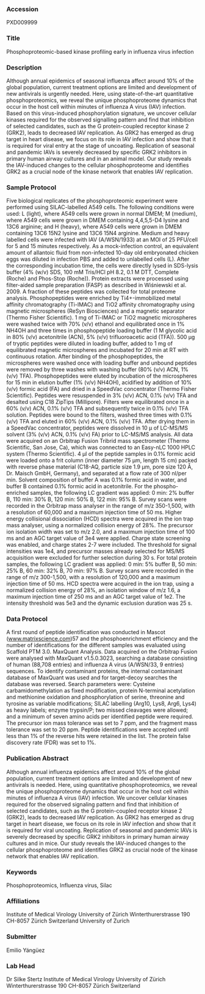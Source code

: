 ### Accession
PXD009999

### Title
Phosphoproteomic-based kinase profiling early in influenza virus infection

### Description
Although annual epidemics of seasonal influenza affect around 10% of the global population, current treatment options are limited and development of new antivirals is urgently needed. Here, using state-of-the-art quantitative phosphoproteomics, we reveal the unique phosphoproteome dynamics that occur in the host cell within minutes of influenza A virus (IAV) infection. Based on this virus-induced phosphorylation signature, we uncover cellular kinases required for the observed signalling pattern and find that inhibition of selected candidates, such as the G protein-coupled receptor kinase 2 (GRK2), leads to decreased IAV replication. As GRK2 has emerged as drug target in heart disease, we focus on its role in IAV infection and show that it is required for viral entry at the stage of uncoating. Replication of seasonal and pandemic IAVs is severely decreased by specific GRK2 inhibitors in primary human airway cultures and in an animal model. Our study reveals the IAV-induced changes to the cellular phosphoproteome and identifies GRK2 as a crucial node of the kinase network that enables IAV replication.

### Sample Protocol
Five biological replicates of the phosphoproteomic experiment were performed using SILAC-labelled A549 cells. The following conditions were used: L (light), where A549 cells were grown in normal DMEM; M (medium), where A549 cells were grown in DMEM containing 4,4,5,5-D4 lysine and 13C6 arginine; and H (heavy), where A549 cells were grown in DMEM containing 13C6 15N2 lysine and 13C6 15N4 arginine. Medium and heavy labelled cells were infected with IAV (A/WSN/1933) at an MOI of 25 PFU/cell for 5 and 15 minutes respectively. As a mock-infection control, an equivalent amount of allantoic fluid from non-infected 10-day old embryonated chicken eggs was diluted in infection PBS and added to unlabelled cells (L). After the corresponding incubation time, the cells were directly lysed in SDS-lysis buffer (4% (w/v) SDS, 100 mM Tris/HCl pH 8.2, 0.1 M DTT, Complete (Roche) and Phos-Stop (Roche)). Protein extracts were processed using filter-aided sample preparation (FASP) as described in Wiśniewski et al. 2009. A fraction of these peptides was collected for total proteome analysis. Phosphopeptides were enriched by Ti4+-immobilized metal affinity chromatography (Ti-IMAC) and TiO2 affinity chromatography using magnetic microspheres (ReSyn Biosciences) and a magnetic separator (Thermo Fisher Scientific). 1 mg of Ti-IMAC or TiO2 magnetic microspheres were washed twice with 70% (v/v) ethanol and equilibrated once in 1% NH4OH and three times in phosphopeptide loading buffer (1 M glycolic acid in 80% (v/v) acetonitrile (ACN), 5% (v/v) trifluoroacetic acid (TFA)). 500 µg of tryptic peptides were diluted in loading buffer, added to 1 mg of equilibrated magnetic microspheres and incubated for 20 min at RT with continuous rotation. After binding of the phosphopeptides, the microspheres were washed once with loading buffer and unbound peptides were removed by three washes with washing buffer (80% (v/v) ACN, 1% (v/v) TFA). Phosphopeptides were eluted by incubation of the microspheres for 15 min in elution buffer (1% (v/v) NH4OH), acidified by addition of 10% (v/v) formic acid (FA) and dried in a SpeedVac concentrator (Thermo Fisher Scientific). Peptides were resuspended in 3% (v/v) ACN, 0.1% (v/v) TFA and desalted using C18 ZipTips (Millipore). Filters were equilibrated once in a 60% (v/v) ACN, 0.1% (v/v) TFA and subsequently twice in 0.1% (v/v) TFA solution. Peptides were bound to the filters, washed three times with 0.1% (v/v) TFA and eluted in 60% (v/v) ACN, 0.1% (v/v) TFA. After drying them in a SpeedVac concentrator, peptides were dissolved in 10 µ of LC-MS/MS solvent (3% (v/v) ACN, 0.1% (v/v) FA) prior to LC-MS/MS analysis. All data were acquired on an Orbitrap Fusion Tribrid mass spectrometer (Thermo Scientific, San Jose, Ca), which was connected to an Easy-nLC 1000 HPLC system (Thermo Scientific). 4 µl of the peptide samples in 0.1% formic acid were loaded onto a frit column (inner diameter 75 µm, length 15 cm) packed with reverse phase material (C18-AQ, particle size 1.9 μm, pore size 120 Å, Dr. Maisch GmbH, Germany), and separated at a flow rate of 300 nl/per min. Solvent composition of buffer A was 0.1% formic acid in water, and buffer B contained 0.1% formic acid in acetonitrile. For the phospho-enriched samples, the following LC gradient was applied: 0 min: 2% buffer B, 110 min: 30% B, 120 min: 50% B, 122 min: 95% B. Survey scans were recorded in the Orbitrap mass analyser in the range of m/z 350-1,500, with a resolution of 60,000 and a maximum injection time of 50 ms. Higher energy collisional dissociation (HCD) spectra were acquired in the ion trap mass analyser, using a normalized collision energy of 28%. The precursor ion isolation width was set to m/z 2.0, and a maximum injection time of 100 ms and an AGC target value of 3e4 were applied. Charge state screening was enabled, and charge states 2-7 were included. The threshold for signal intensities was 1e4, and precursor masses already selected for MS/MS acquisition were excluded for further selection during 30 s. For total protein samples, the following LC gradient was applied: 0 min: 5% buffer B, 50 min: 25% B, 60 min: 32% B, 70 min: 97% B. Survey scans were recorded in the range of m/z 300-1,500, with a resolution of 120,000 and a maximum injection time of 50 ms. HCD spectra were acquired in the ion trap, using a normalized collision energy of 28%, an isolation window of m/z 1.6, a maximum injection time of 250 ms and an AGC target value of 1e2. The intensity threshold was 5e3 and the dynamic exclusion duration was 25 s.

### Data Protocol
A first round of peptide identification was conducted in Mascot (www.matrixscience.com)57 and the phosphoenrichment efficiency and the number of identifications for the different samples was evaluated using Scaffold PTM 3.0. MaxQuant Analysis. Data acquired on the Orbitrap Fusion were analysed with MaxQuant v1.5.0.3023, searching a database consisting of human (88,708 entries) and influenza A virus (A/WSN/33, 9 entries) sequences. To identify contaminant proteins, the internal contaminant database of MaxQuant was used and for target-decoy searches the database was reversed. Search parameters were: Cysteine carbamidomethylation as fixed modification, protein N-terminal acetylation and methionine oxidation and phosphorylation of serine, threonine and tyrosine as variable modifications; SILAC labelling (Arg10, Lys8, Arg6, Lys4) as heavy labels; enzyme trypsin/P; two missed cleavages were allowed; and a minimum of seven amino acids per identified peptide were required. The precursor ion mass tolerance was set to 7 ppm, and the fragment mass tolerance was set to 20 ppm. Peptide identifications were accepted until less than 1% of the reverse hits were retained in the list. The protein false discovery rate (FDR) was set to 1%.

### Publication Abstract
Although annual influenza epidemics affect around 10% of the global population, current treatment options are limited and development of new antivirals is needed. Here, using quantitative phosphoproteomics, we reveal the unique phosphoproteome dynamics that occur in the host cell within minutes of influenza A virus (IAV) infection. We uncover cellular kinases required for the observed signaling pattern and find that inhibition of selected candidates, such as the G protein-coupled receptor kinase 2 (GRK2), leads to decreased IAV replication. As GRK2 has emerged as drug target in heart disease, we focus on its role in IAV infection and show that it is required for viral uncoating. Replication of seasonal and pandemic IAVs is severely decreased by specific GRK2 inhibitors in primary human airway cultures and in mice. Our study reveals the IAV-induced changes to the cellular phosphoproteome and identifies GRK2 as crucial node of the kinase network that enables IAV replication.

### Keywords
Phosphoproteomics, Influenza virus, Silac

### Affiliations
Institute of Medical Virology University of Zürich Winterthurerstrasse 190 CH-8057 Zürich Switzerland
University of Zurich

### Submitter
Emilio Yángüez

### Lab Head
Dr Silke Stertz
Institute of Medical Virology University of Zürich Winterthurerstrasse 190 CH-8057 Zürich Switzerland



